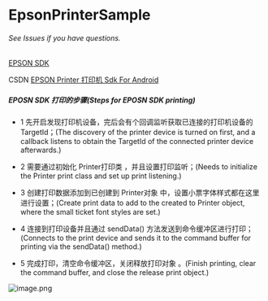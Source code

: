 # EpsonPrinterSample

###### See Issues if you have questions.

[EPSON SDK](https://download.epson-biz.com/modules/pos/index.php?page=soft&scat=61&ml_lang=zh-Cn)

CSDN [EPSON Printer 打印机 Sdk For Android](https://blog.csdn.net/a23006239/article/details/78871913)

##### EPOSN SDK 打印的步骤(Steps for EPOSN SDK printing)

- 1 先开启发现打印机设备，完后会有个回调监听获取已连接的打印机设备的 TargetId；(The discovery of the printer device is turned on first, and a callback listens to obtain the TargetId of the connected printer device afterwards.)

 - 2 需要通过初始化 Printer打印类 ，并且设置打印监听；(Needs to initialize the Printer print class and set up print listening.)

- 3 创建打印数据添加到已创建到 Printer对象 中，设置小票字体样式都在这里进行设置；(Create print data to add to the created to Printer object, where the small ticket font styles are set.)

- 4 连接到打印设备并且通过 sendData()  方法发送到命令缓冲区进行打印；(Connects to the print device and sends it to the command buffer for printing via the sendData() method.)

- 5 完成打印，清空命令缓冲区，关闭释放打印对象 。(Finish printing, clear the command buffer, and close the release print object.)

![image.png](http://upload-images.jianshu.io/upload_images/956862-ebab845196241808.png?imageMogr2/auto-orient/strip%7CimageView2/2/w/1240)
